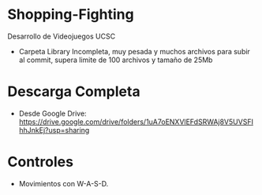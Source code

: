 # Shopping-Fighting
Desarrollo de Videojuegos UCSC
* Carpeta Library Incompleta, muy pesada y muchos archivos para subir al commit, supera limite de 100 archivos y tamaño de 25Mb
# Descarga Completa
* Desde Google Drive: https://drive.google.com/drive/folders/1uA7oENXVlEFdSRWAj8V5UVSFIhhJnkEj?usp=sharing
# Controles
* Movimientos con W-A-S-D.
